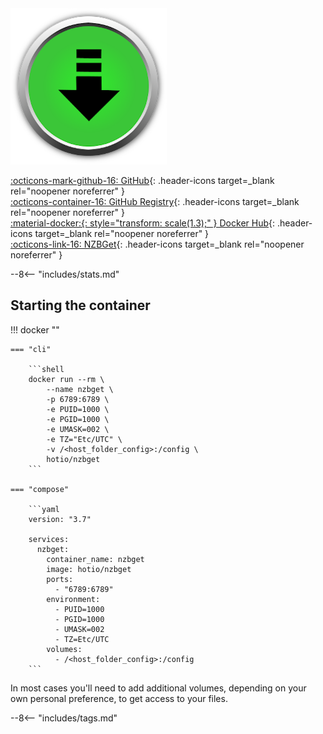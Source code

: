 <div class="image-logo"><img src="/img/image-logos/nzbget.png" alt="logo"></div>

[:octicons-mark-github-16: GitHub](https://github.com/hotio/nzbget){: .header-icons target=_blank rel="noopener noreferrer" }  
[:octicons-container-16: GitHub Registry](https://github.com/orgs/hotio/packages/container/package/nzbget){: .header-icons target=_blank rel="noopener noreferrer" }  
[:material-docker:{: style="transform: scale(1.3);" } Docker Hub](https://hub.docker.com/r/hotio/nzbget){: .header-icons target=_blank rel="noopener noreferrer" }  
[:octicons-link-16: NZBGet](https://github.com/nzbget/nzbget){: .header-icons target=_blank rel="noopener noreferrer" }  

--8<-- "includes/stats.md"

## Starting the container

!!! docker ""

    === "cli"

        ```shell
        docker run --rm \
            --name nzbget \
            -p 6789:6789 \
            -e PUID=1000 \
            -e PGID=1000 \
            -e UMASK=002 \
            -e TZ="Etc/UTC" \
            -v /<host_folder_config>:/config \
            hotio/nzbget
        ```

    === "compose"

        ```yaml
        version: "3.7"

        services:
          nzbget:
            container_name: nzbget
            image: hotio/nzbget
            ports:
              - "6789:6789"
            environment:
              - PUID=1000
              - PGID=1000
              - UMASK=002
              - TZ=Etc/UTC
            volumes:
              - /<host_folder_config>:/config
        ```

In most cases you'll need to add additional volumes, depending on your own personal preference, to get access to your files.

--8<-- "includes/tags.md"
